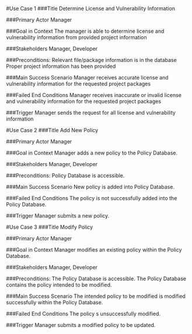 #Use Case 1
###Title
Determine License and Vulnerability Information

###Primary Actor
Manager

###Goal in Context
The manager is able to determine license and vulnerability information from provided project information

###Stakeholders
Manager, Developer

###Preconditions:
Relevant file/package information is in the database
Proper project information has been provided

###Main Success Scenario
Manager receives accurate license and vulnerability information for the requested project packages

###Failed End Conditions
Manager receives inaccurate or invalid license and vulnerability information for the requested project packages

###Trigger
Manager sends the request for all license and vulnerability information

#Use Case 2
###Title
Add New Policy

###Primary Actor
Manager

###Goal in Context
Manager adds a new policy to the Policy Database.

###Stakeholders
Manager, Developer

###Preconditions:
Policy Database is accessible.

###Main Success Scenario
New policy is added into Policy Database.

###Failed End Conditions
The policy is not successfully added into the Policy Database.

###Trigger
Manager submits a new policy.

#Use Case 3
###Title
Modify Policy

###Primary Actor
Manager

###Goal in Context
Manager modifies an existing policy within the Policy Database.

###Stakeholders
Manager, Developer  

###Preconditions:
The Policy Database is accessible.
The Policy Database contains the policy intended to be modified.

###Main Success Scenario
The intended policy to be modified is modified successfully within the Policy Database.

###Failed End Conditions
The policy s unsuccessfully modified.

###Trigger
Manager submits a modified policy to be updated.
